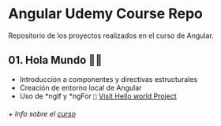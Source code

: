 # Angular Udemy Course Repo
Repositorio de los proyectos realizados en el curso de Angular.

## 01. Hola Mundo 🙋‍♀️
- Introducción a componentes y directivas estructurales
- Creación de entorno local de Angular
- Uso de *ngIf y *ngFor
`🧐` [Visit Hello world Project](https://github.com/Angular-course-udemy/01-hola-mundo)


###### + Info sobre el [curso](https://www.udemy.com/angular-2-fernando-herrera/)

